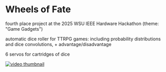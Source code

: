 # Wheels of Fate
fourth place project at the 2025 WSU IEEE Hardware Hackathon (theme: "Game Gadgets")

automatic dice roller for TTRPG games: including probability distributions and dice convolutions, + advantage/disadvantage

6 servos for cartridges of dice

[![video thumbnail](https://img.youtube.com/vi/4XhzMjS-vlc/0.jpg)](https://www.youtube.com/watch?v=4XhzMjS-vlc)
